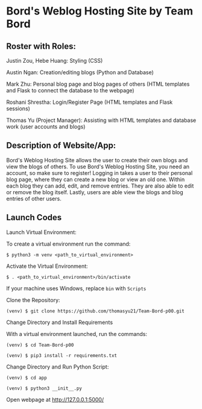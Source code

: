 # Bord's Weblog Hosting Site by Team Bord

## Roster with Roles:
Justin Zou, Hebe Huang: Styling (CSS)

Austin Ngan: Creation/editing blogs (Python and Database)

Mark Zhu: Personal blog page and blog pages of others (HTML templates and Flask to connect the database to the webpage)

Roshani Shrestha: Login/Register Page (HTML templates and Flask sessions)

Thomas Yu (Project Manager): Assisting with HTML templates and database work (user accounts and blogs)

## Description of Website/App:
Bord's Weblog Hosting Site allows the user to create their own blogs and view the blogs of others. To use Bord's Weblog Hosting Site, you need an account, so make sure to register! Logging in takes a user to their personal blog page, where they can create a new blog or view an old one. Within each blog they can add, edit, and remove entries. They are also able to edit or remove the blog itself. Lastly, users are able view the blogs and blog entries of other users.

## Launch Codes
Launch Virtual Environment:

To create a virtual environment run the command:

`$ python3 -m venv <path_to_virtual_environment>`

Activate the Virtual Environment:

`$ . <path_to_virtual_environment>/bin/activate`

If your machine uses Windows, replace `bin` with `Scripts`


Clone the Repository:

`(venv) $ git clone https://github.com/thomasyu21/Team-Bord-p00.git`


Change Directory and Install Requirements

With a virtual environment launched, run the commands:

`(venv) $ cd Team-Bord-p00`

`(venv) $ pip3 install -r requirements.txt`


Change Directory and Run Python Script:

`(venv) $ cd app`

`(venv) $ python3 __init__.py`


Open webpage at http://127.0.0.1:5000/
